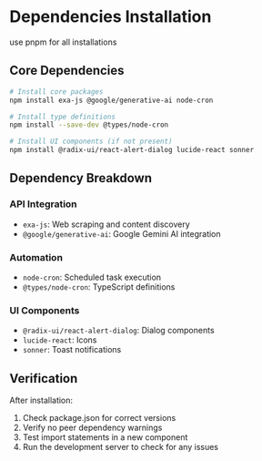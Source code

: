 # Dependencies Installation

use pnpm for all installations

## Core Dependencies

```bash
# Install core packages
npm install exa-js @google/generative-ai node-cron

# Install type definitions
npm install --save-dev @types/node-cron

# Install UI components (if not present)
npm install @radix-ui/react-alert-dialog lucide-react sonner
```

## Dependency Breakdown

### API Integration
- `exa-js`: Web scraping and content discovery
- `@google/generative-ai`: Google Gemini AI integration

### Automation
- `node-cron`: Scheduled task execution
- `@types/node-cron`: TypeScript definitions

### UI Components
- `@radix-ui/react-alert-dialog`: Dialog components
- `lucide-react`: Icons
- `sonner`: Toast notifications

## Verification

After installation:
1. Check package.json for correct versions
2. Verify no peer dependency warnings
3. Test import statements in a new component
4. Run the development server to check for any issues
